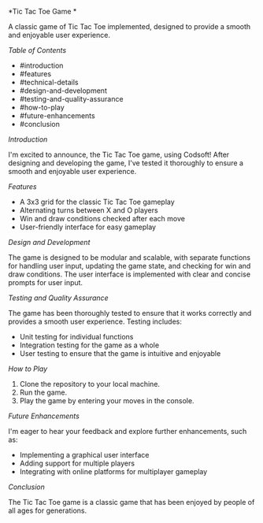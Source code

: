 
*Tic Tac Toe Game *

A classic game of Tic Tac Toe implemented, designed to provide a smooth and enjoyable user experience.

*Table of Contents*

- #introduction
- #features
- #technical-details
- #design-and-development
- #testing-and-quality-assurance
- #how-to-play
- #future-enhancements
- #conclusion

*Introduction*

I'm excited to announce, the Tic Tac Toe game, using Codsoft! After designing and developing the game, I've tested it thoroughly to ensure a smooth and enjoyable user experience.

*Features*

- A 3x3 grid for the classic Tic Tac Toe gameplay
- Alternating turns between X and O players
- Win and draw conditions checked after each move
- User-friendly interface for easy gameplay


*Design and Development*

The game is designed to be modular and scalable, with separate functions for handling user input, updating the game state, and checking for win and draw conditions. The user interface is implemented with clear and concise prompts for user input.

*Testing and Quality Assurance*

The game has been thoroughly tested to ensure that it works correctly and provides a smooth user experience. Testing includes:

- Unit testing for individual functions
- Integration testing for the game as a whole
- User testing to ensure that the game is intuitive and enjoyable

*How to Play*

1. Clone the repository to your local machine.
2. Run the game.
3. Play the game by entering your moves in the console.

*Future Enhancements*

I'm eager to hear your feedback and explore further enhancements, such as:

- Implementing a graphical user interface
- Adding support for multiple players
- Integrating with online platforms for multiplayer gameplay

*Conclusion*

The Tic Tac Toe game is a classic game that has been enjoyed by people of all ages for generations.
